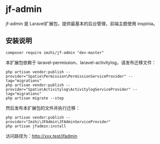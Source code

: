# jf-admin

jf-admin 是 Laravel扩展包，提供最基本的后台管理，前端主题使用 inspinia。

## 安装说明

```
composer require imzhi/jf-admin "dev-master"
```

本扩展包依赖于 laravel-permission、laravel-activitylog，请发布迁移文件：

```
php artisan vendor:publish --provider="Spatie\Permission\PermissionServiceProvider" --tag="migrations"
php artisan vendor:publish --provider="Spatie\Activitylog\ActivitylogServiceProvider" --tag="migrations"
php artisan migrate --step
```

然后发布本扩展包的文件并执行迁移：

```
php artisan vendor:publish --provider="Imzhi\JFAdmin\JFAdminServiceProvider"
php artisan jfadmin:install
```

访问路径为：http://xxx.test/jfadmin
